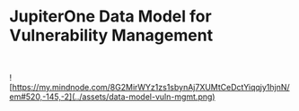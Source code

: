 # JupiterOne Data Model for Vulnerability Management

​    

![https://my.mindnode.com/8G2MirWYz1zs1sbynAj7XUMtCeDctYiqqjy1hjnN/em#520,-145,-2](../assets/data-model-vuln-mgmt.png)
